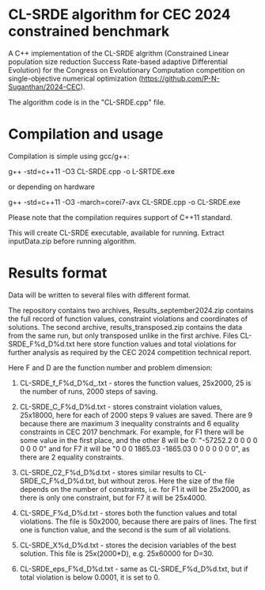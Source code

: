 # CL-SRDE algorithm for CEC 2024 constrained benchmark

A C++ implementation of the CL-SRDE algrithm (Constrained Linear population size reduction Success Rate-based adaptive Differential Evolution) for the Congress on Evolutionary Computation competition on single-objective numerical optimization (https://github.com/P-N-Suganthan/2024-CEC).

The algorithm code is in the "CL-SRDE.cpp" file.

# Compilation and usage

Compilation is simple using gcc/g++:

g++ -std=c++11 -O3 CL-SRDE.cpp -o L-SRTDE.exe

or depending on hardware

g++ -std=c++11 -O3 -march=corei7-avx CL-SRDE.cpp -o CL-SRDE.exe

Please note that the compilation requires support of C++11 standard.

This will create CL-SRDE executable, available for running. Extract inputData.zip before running algorithm.

# Results format

Data will be written to several files with different format. 

The repository contains two archives, Results_september2024.zip contains the full record of function values, constraint violations and coordinates of solutions. The second archive, results_transposed.zip contains the data from the same run, but only transposed unlike in the first archive. Files CL-SRDE_F%d_D%d.txt here store function values and total violations for further analysis as required by the CEC 2024 competition technical report.

Here F and D are the function number and problem dimension:

1. CL-SRDE_f_F%d_D%d_.txt - stores the function values, 25x2000, 25 is the number of runs, 2000 steps of saving.

2. CL-SRDE_C_F%d_D%d.txt - stores constraint violation values, 25x18000, here for each of 2000 steps 9 values are saved. There are 9 because there are maximum 3 inequality constraints and 6 equality constraints in CEC 2017 benchmark. For example, for F1 there will be some value in the first place, and the other 8 will be 0: "-57252.2    0    0    0    0    0    0    0    0" and for F7 it will be "0    0    0    1865.03    -1865.03    0    0    0    0    0    0    0", as there are 2 equality constraints.

3. CL-SRDE_C2_F%d_D%d.txt - stores similar results to CL-SRDE_C_F%d_D%d.txt, but without zeros. Here the size of the file depends on the number of constraints, i.e. for F1 it will be 25x2000, as there is only one constraint, but for F7 it will be 25x4000.

4. CL-SRDE_F%d_D%d.txt - stores both the function values and total violations. The file is 50x2000, because there are pairs of lines. The first one is function value, and the second is the sum of all violations.

5. CL-SRDE_X%d_D%d.txt - stores the decision variables of the best solution. This file is 25x(2000*D), e.g. 25x60000 for D=30.

6. CL-SRDE_eps_F%d_D%d.txt - same as CL-SRDE_F%d_D%d.txt, but if total violation is below 0.0001, it is set to 0.
